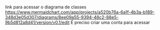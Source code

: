 link para acessar o diagrama de classes
https://www.mermaidchart.com/app/projects/a520b76a-6a1f-4b3a-b189-348d3e05d307/diagrams/8ee09a55-9394-48c2-88e5-9b5d812a8d41/version/v0.1/edit
É preciso criar uma conta para acessar
